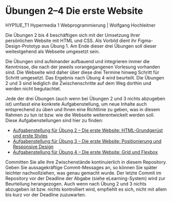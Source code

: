 # Übungen 2–4 Die erste Website
HYP1UE_T1 Hypermedia 1 Webprogrammierung | Wolfgang Hochleitner

Die Übungen 2 bis 4 beschäftigen sich mit der Umsetzung ihrer persönlichen Website mit HTML und CSS. Als Vorbild dient ihr Figma-Design-Prototyp aus Übung 1. Am Ende dieser drei Übungen soll dieser weitestgehend als Webseite umgesetzt
sein.

Die Übungen sind aufeinander aufbauend und integrieren immer die Kenntnisse, die nach der jeweils vorangegangenen Vorlesung vorhanden sind. Die Webseite wird daher über diese drei Termine hinweg Schritt für Schritt umgesetzt. Das
Ergebnis nach Übung 4 wird beurteilt. Die Übungen 2 und 3 sind lediglich die Zwischenschritte auf dem Weg dorthin und werden nicht begutachtet.

Jede der drei Übungen (auch wenn bei Übungen 2 und 3 nichts abzugeben ist) umfasst eine konkrete Aufgabenstellung, um neue Inhalte auch entsprechend zu üben und Ihnen eine Richtlinie zu geben, was in diesem Rahmen zu tun ist bzw. wie die
Webseite weiterentwickelt werden soll. Diese Aufgabenstellungen sind hier zu finden:

- [Aufgabenstellung für Übung 2 – Die erste Website: HTML-Grundgerüst und erste Styles](README-ue02.md)
- [Aufgabenstellung für Übung 3 – Die erste Website: Positionierung und Responsive Design](README-ue03.md)
- [Aufgabenstellung für Übung 4 – Die erste Website: Grid und Flexbox](README-ue04.md)

Committen Sie alle ihre Zwischenstände kontinuierlich in diesem Repository. Geben Sie aussagekräftige Commit-Messages an, so können Sie später leichter nachvollziehen, was genau gemacht wurde. Der letzte Commit im Repository vor der
Deadline der Abgabe (siehe eLearning-System) wird zur Beurteilung herangezogen. Auch wenn nach Übung 2 und 3 nichts abzugeben ist bzw. nichts kontrolliert wird, empfiehlt es sich, nicht mit allem bis kurz vor der Deadline zuzuwarten.
